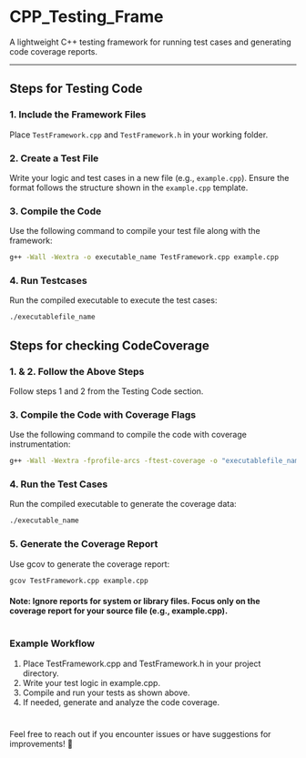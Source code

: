 # CPP_Testing_Frame

A lightweight C++ testing framework for running test cases and generating code coverage reports.

---

## Steps for Testing Code

### 1. Include the Framework Files
Place `TestFramework.cpp` and `TestFramework.h` in your working folder.

### 2. Create a Test File
Write your logic and test cases in a new file (e.g., `example.cpp`). Ensure the format follows the structure shown in the `example.cpp` template.

### 3. Compile the Code
Use the following command to compile your test file along with the framework:
```bash
g++ -Wall -Wextra -o executable_name TestFramework.cpp example.cpp
```

### 4. Run Testcases

Run the compiled executable to execute the test cases:
```bash
./executablefile_name
```

## Steps for checking CodeCoverage

### 1. & 2. Follow the Above Steps

Follow steps 1 and 2 from the Testing Code section.

### 3. Compile the Code with Coverage Flags

Use the following command to compile the code with coverage instrumentation:

```bash
g++ -Wall -Wextra -fprofile-arcs -ftest-coverage -o "executablefile_name" TestFramework.cpp example.cpp
```

### 4. Run the Test Cases

Run the compiled executable to generate the coverage data:

```bash
./executable_name
```

### 5. Generate the Coverage Report
Use gcov to generate the coverage report:
```bash
gcov TestFramework.cpp example.cpp
```

#### Note: Ignore reports for system or library files. Focus only on the coverage report for your source file (e.g., example.cpp).

# 

### Example Workflow

1. Place TestFramework.cpp and TestFramework.h in your project directory.
2. Write your test logic in example.cpp.
3. Compile and run your tests as shown above.
4. If needed, generate and analyze the code coverage.

# 

Feel free to reach out if you encounter issues or have suggestions for improvements! 🚀
